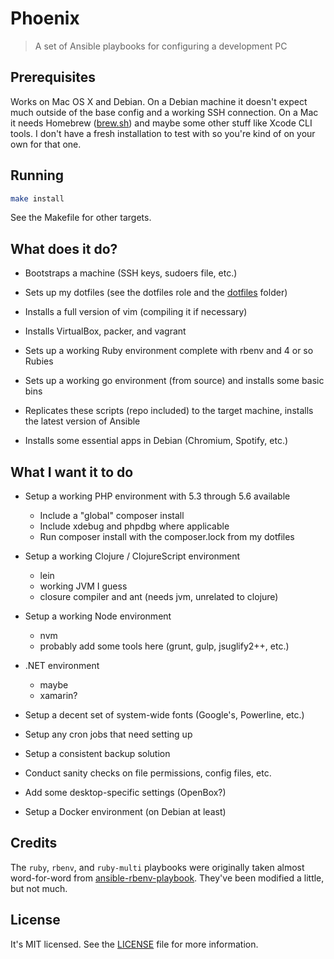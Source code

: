 Phoenix
=======
>A set of Ansible playbooks for configuring a development PC

Prerequisites
-------------
Works on Mac OS X and Debian. On a Debian machine it doesn't expect much outside
of the base config and a working SSH connection. On a Mac it needs Homebrew
([brew.sh][brew]) and maybe some other stuff like Xcode CLI tools. I don't have
a fresh installation to test with so you're kind of on your own for that one.

[brew]: http://brew.sh

Running
-------
```bash
make install
```

See the Makefile for other targets.

What does it do?
----------------
- Bootstraps a machine (SSH keys, sudoers file, etc.)

- Sets up my dotfiles (see the dotfiles role and the [dotfiles][] folder)

- Installs a full version of vim (compiling it if necessary)

- Installs VirtualBox, packer, and vagrant

- Sets up a working Ruby environment complete with rbenv and 4 or so Rubies

- Sets up a working go environment (from source) and installs some basic bins

- Replicates these scripts (repo included) to the target machine, installs the
  latest version of Ansible

- Installs some essential apps in Debian (Chromium, Spotify, etc.)

[dotfiles]: /dotfiles

What I want it to do
--------------------
- Setup a working PHP environment with 5.3 through 5.6 available
    - Include a "global" composer install
    - Include xdebug and phpdbg where applicable
    - Run composer install with the composer.lock from my dotfiles

- Setup a working Clojure / ClojureScript environment
    - lein
    - working JVM I guess
    - closure compiler and ant (needs jvm, unrelated to clojure)

- Setup a working Node environment
    - nvm
    - probably add some tools here (grunt, gulp, jsuglify2++, etc.)

- .NET environment
    - maybe
    - xamarin?

- Setup a decent set of system-wide fonts (Google's, Powerline, etc.)

- Setup any cron jobs that need setting up

- Setup a consistent backup solution

- Conduct sanity checks on file permissions, config files, etc.

- Add some desktop-specific settings (OpenBox?)

- Setup a Docker environment (on Debian at least)

Credits
-------
The `ruby`, `rbenv`, and `ruby-multi` playbooks were originally taken almost
word-for-word from [ansible-rbenv-playbook][1]. They've been modified a little,
but not much.

[1]: https://github.com/leucos/ansible-rbenv-playbook

License
-------
It's MIT licensed. See the [LICENSE][license] file for more information.

[license]: /LICENSE
